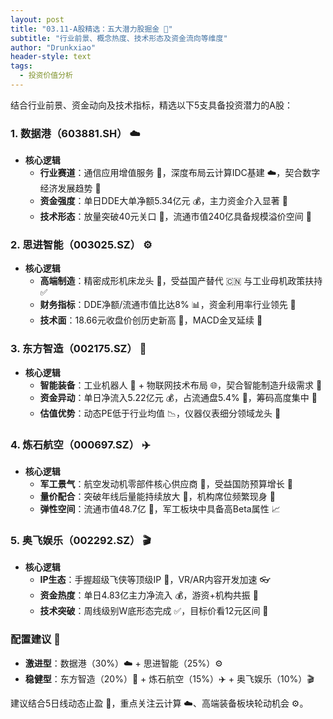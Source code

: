 ```yaml
---
layout: post
title: "03.11-A股精选：五大潜力股掘金 🚀"
subtitle: "行业前景、概念热度、技术形态及资金流向等维度"
author: "Drunkxiao"
header-style: text
tags:
  - 投资价值分析
---
```


结合行业前景、资金动向及技术指标，精选以下5支具备投资潜力的A股：

### 1. 数据港（603881.SH） ☁️

*   **核心逻辑**
    *   **行业赛道**：通信应用增值服务 📡，深度布局云计算IDC基建 ☁️，契合数字经济发展趋势 🧮
    *   **资金强度**：单日DDE大单净额5.34亿元 💰，主力资金介入显著 💪
    *   **技术形态**：放量突破40元关口 🚀，流通市值240亿具备规模溢价空间 🏢

### 2. 思进智能（003025.SZ） ⚙️

*   **核心逻辑**
    *   **高端制造**：精密成形机床龙头 🥇，受益国产替代 🇨🇳 与工业母机政策扶持 ✅
    *   **财务指标**：DDE净额/流通市值比达8% 📊，资金利用率行业领先 🥇
    *   **技术面**：18.66元收盘价创历史新高 🚀，MACD金叉延续 💫

### 3. 东方智造（002175.SZ） 🤖

*   **核心逻辑**
    *   **智能装备**：工业机器人 🤖 + 物联网技术布局 🌐，契合智能制造升级需求 🚀
    *   **资金异动**：单日净流入5.22亿元 💰，占流通盘5.4% 🔄，筹码高度集中 🤝
    *   **估值优势**：动态PE低于行业均值 📉，仪器仪表细分领域龙头 🥇

### 4. 炼石航空（000697.SZ） ✈️

*   **核心逻辑**
    *   **军工景气**：航空发动机零部件核心供应商 🥇，受益国防预算增长 🚀
    *   **量价配合**：突破年线后量能持续放大 🚀，机构席位频繁现身 🏢
    *   **弹性空间**：流通市值48.7亿 🏢，军工板块中具备高Beta属性 📈

### 5. 奥飞娱乐（002292.SZ） 🎬

*   **核心逻辑**
    *   **IP生态**：手握超级飞侠等顶级IP 🚀，VR/AR内容开发加速 👓
    *   **资金热度**：单日4.83亿主力净流入 💰，游资+机构共振 🤝
    *   **技术突破**：周线级别W底形态完成 ✅，目标价看12元区间 🎯

### **配置建议 📝**

*   **激进型**：数据港（30%）☁️ + 思进智能（25%）⚙️
*   **稳健型**：东方智造（20%）🤖 + 炼石航空（15%）✈️ + 奥飞娱乐（10%）🎬

建议结合5日线动态止盈 🚀，重点关注云计算 ☁️、高端装备板块轮动机会 ⚙️。
